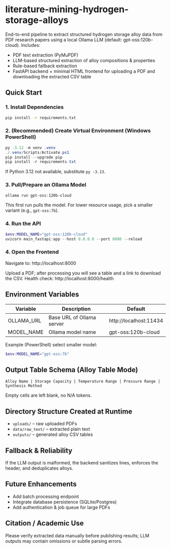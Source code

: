 # literature-mining-hydrogen-storage-alloys

End-to-end pipeline to extract structured hydrogen storage alloy data from PDF research papers using a local Ollama LLM (default: gpt-oss:120b-cloud). Includes:

- PDF text extraction (PyMuPDF)
- LLM-based structured extraction of alloy compositions & properties
- Rule-based fallback extraction
- FastAPI backend + minimal HTML frontend for uploading a PDF and downloading the extracted CSV table

## Quick Start

### 1. Install Dependencies
```bash
pip install -r requirements.txt
```

### 2. (Recommended) Create Virtual Environment (Windows PowerShell)
```powershell
py -3.12 -m venv .venv
./.venv/Scripts/Activate.ps1
pip install --upgrade pip
pip install -r requirements.txt
```

If Python 3.12 not available, substitute `py -3.13`.

### 3. Pull/Prepare an Ollama Model
```powershell
ollama run gpt-oss:120b-cloud
```
This first run pulls the model. For lower resource usage, pick a smaller variant (e.g., `gpt-oss:7b`).

### 4. Run the API
```powershell
$env:MODEL_NAME="gpt-oss:120b-cloud"
uvicorn main_fastapi:app --host 0.0.0.0 --port 8000 --reload
```

### 4. Open the Frontend
Navigate to: http://localhost:8000

Upload a PDF; after processing you will see a table and a link to download the CSV.
Health check: http://localhost:8000/health

## Environment Variables

| Variable | Description | Default |
|----------|-------------|---------|
| OLLAMA_URL | Base URL of Ollama server | http://localhost:11434 |
| MODEL_NAME | Ollama model name | gpt-oss:120b-cloud |

Example (PowerShell) select smaller model:
```powershell
$env:MODEL_NAME="gpt-oss:7b"
```

## Output Table Schema (Alloy Table Mode)

```
Alloy Name | Storage Capacity | Temperature Range | Pressure Range | Synthesis Method
```
Empty cells are left blank, no N/A tokens.

## Directory Structure Created at Runtime

- `uploads/` – raw uploaded PDFs
- `data/raw_text/` – extracted plain text
- `outputs/` – generated alloy CSV tables

## Fallback & Reliability

If the LLM output is malformed, the backend sanitizes lines, enforces the header, and deduplicates alloys.

## Future Enhancements

- Add batch processing endpoint
- Integrate database persistence (SQLite/Postgres)
- Add authentication & job queue for large PDFs

## Citation / Academic Use

Please verify extracted data manually before publishing results; LLM outputs may contain omissions or subtle parsing errors.

